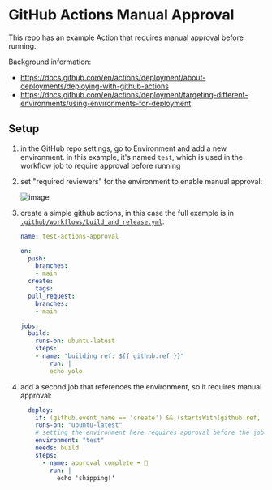 # GitHub Actions Manual Approval

This repo has an example Action that requires manual approval before running.

Background information:

- https://docs.github.com/en/actions/deployment/about-deployments/deploying-with-github-actions
- https://docs.github.com/en/actions/deployment/targeting-different-environments/using-environments-for-deployment

## Setup

1. in the GitHub repo settings, go to Environment and add a new environment. in
   this example, it's named `test`, which is used in the workflow job to require
   approval before running

2. set "required reviewers" for the environment to enable manual approval:
   
   ![image](https://user-images.githubusercontent.com/2538614/191828142-9a107cc9-7d22-4fbf-b333-cb986af00522.png)

2. create a simple github actions, in this case the full example is in
   [`.github/workflows/build_and_release.yml`](.github/workflows/build_and_release.yml):

   ```yml
   name: test-actions-approval

   on:
     push:
       branches:
       - main
     create:
       tags:
     pull_request:
       branches:
       - main

   jobs:
     build:
       runs-on: ubuntu-latest
       steps:
       - name: "building ref: ${{ github.ref }}"
           run: |
           echo yolo
   ```

3. add a second job that references the environment, so it requires manual
   approval:

   ```yml
     deploy:
       if: (github.event_name == 'create') && (startsWith(github.ref, 'refs/tags/'))
       runs-on: "ubuntu-latest"
       # setting the environment here requires approval before the job will run
       environment: "test"
       needs: build
       steps:
         - name: approval complete ➡️ 🚢
           run: |
             echo 'shipping!'
   ```
